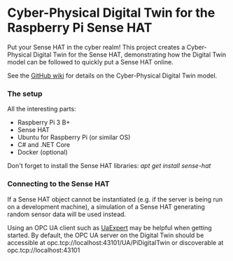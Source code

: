 # Cyber-Physical Digital Twin for the Raspberry Pi Sense HAT
Put your Sense HAT in the cyber realm!  This project creates a Cyber-Physical Digital Twin for the Sense HAT, demonstrating how the Digital Twin model can be followed to quickly put a Sense HAT online.

See the [GitHub wiki](https://github.com/eggebee6/PiDigitalTwin/wiki) for details on the Cyber-Physical Digital Twin model.

### The setup
All the interesting parts:
- Raspberry Pi 3 B+
- Sense HAT
- Ubuntu for Raspberry Pi (or similar OS)
- C# and .NET Core
- Docker (optional)

Don't forget to install the Sense HAT libraries: *apt get install sense-hat*

### Connecting to the Sense HAT
If a Sense HAT object cannot be instantiated (e.g. if the server is being run on a development machine), a simulation of a Sense HAT generating random sensor data will be used instead.

Using an OPC UA client such as [UaExpert](https://www.unified-automation.com/products/development-tools/uaexpert.html) may be helpful when getting started.  By default, the OPC UA server on the Digital Twin should be accessible at opc.tcp://localhost:43101/UA/PiDigitalTwin or discoverable at opc.tcp://localhost:43101